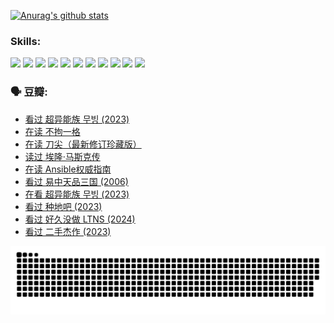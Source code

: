 
[![Anurag's github stats](https://github-readme-stats.vercel.app/api?username=w940853815)](https://github.com/anuraghazra/github-readme-stats)

### Skills:

<code><img height="32" src="https://cdn.jsdelivr.net/npm/simple-icons@v5/icons/python.svg"></code>
<code><img height="32" src="https://cdn.jsdelivr.net/npm/simple-icons@v5/icons/javascript.svg"></code>
<code><img height="32" src="https://cdn.jsdelivr.net/npm/simple-icons@v5/icons/django.svg"></code>
<code><img height="32" src="https://cdn.jsdelivr.net/npm/simple-icons@v5/icons/flask.svg"></code>
<code><img height="32" src="https://cdn.jsdelivr.net/npm/simple-icons@v5/icons/vuetify.svg"></code>
<code><img height="32" src="https://cdn.jsdelivr.net/npm/simple-icons@v5/icons/git.svg"></code>
<code><img height="32" src="https://cdn.jsdelivr.net/npm/simple-icons@v5/icons/docker.svg"></code>
<code><img height="32" src="https://cdn.jsdelivr.net/npm/simple-icons@v5/icons/postgresql.svg"></code>
<code><img height="32" src="https://cdn.jsdelivr.net/npm/simple-icons@v5/icons/elasticsearch.svg"></code>
<code><img height="32" src="https://cdn.jsdelivr.net/npm/simple-icons@v5/icons/macos.svg"></code>
<code><img height="32" src="https://cdn.jsdelivr.net/npm/simple-icons@v5/icons/linux.svg"></code>

### 🗣 豆瓣:

<!-- DOUBAN-ACTIVITIES:START -->
- [看过 超异能族 무빙‎ (2023)](https://www.douban.com/people/136069238/status/4556824186/?_i=10958529)
- [在读 不拘一格](https://www.douban.com/people/136069238/status/4541712161/?_i=10958529)
- [在读 刀尖（最新修订珍藏版）](https://www.douban.com/people/136069238/status/4541711339/?_i=10958529)
- [读过 埃隆·马斯克传](https://www.douban.com/people/136069238/status/4541710351/?_i=10958529)
- [在读 Ansible权威指南](https://www.douban.com/people/136069238/status/4539151450/?_i=10958529)
- [看过 易中天品三国‎ (2006)](https://www.douban.com/people/136069238/status/4529910812/?_i=10958529)
- [在看 超异能族 무빙‎ (2023)](https://www.douban.com/people/136069238/status/4527291077/?_i=10958529)
- [看过 种地吧‎ (2023)](https://www.douban.com/people/136069238/status/4527289637/?_i=10958529)
- [看过 好久没做 LTNS‎ (2024)](https://www.douban.com/people/136069238/status/4527289515/?_i=10958529)
- [看过 二手杰作‎ (2023)](https://www.douban.com/people/136069238/status/4522502716/?_i=10958529)
<!-- DOUBAN-ACTIVITIES:END -->


![Snake animation](https://raw.githubusercontent.com/w940853815/w940853815/output/github-contribution-grid-snake.svg)

<!--
**w940853815/w940853815** is a ✨ _special_ ✨ repository because its `README.md` (this file) appears on your GitHub profile.

Here are some ideas to get you started:

- 🔭 I’m currently working on ...
- 🌱 I’m currently learning ...
- 👯 I’m looking to collaborate on ...
- 🤔 I’m looking for help with ...
- 💬 Ask me about ...
- 📫 How to reach me: ...
- 😄 Pronouns: ...
- ⚡ Fun fact: ...
-->
